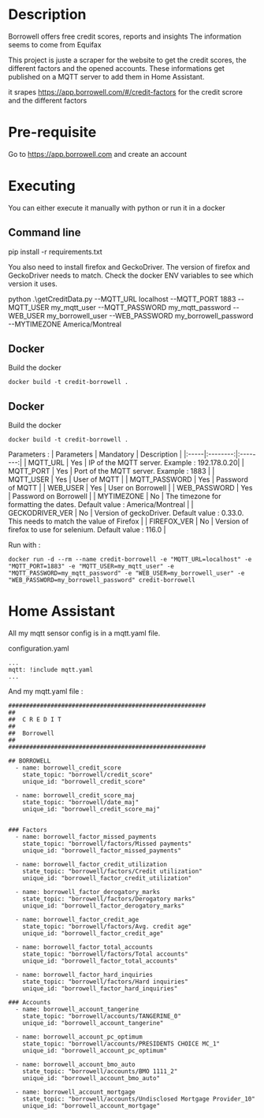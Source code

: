 # Description
Borrowell offers free credit scores, reports and insights
The information seems to come from Equifax

This project is juste a scraper for the website to get the credit scores, the different factors and the opened accounts. These informations get published on a MQTT server to add them in Home Assistant.

it srapes https://app.borrowell.com/#/credit-factors for the credit scrore and the different factors


# Pre-requisite
Go to https://app.borrowell.com and create an account


# Executing

You can either execute it manually with python or run it in a docker

## Command line
pip install -r requirements.txt

You also need to install firefox and GeckoDriver.
The version of firefox and GeckoDriver needs to match.  Check the docker ENV variables to see which version it uses.

python .\getCreditData.py --MQTT_URL localhost --MQTT_PORT 1883 --MQTT_USER my_mqtt_user --MQTT_PASSWORD my_mqtt_password --WEB_USER my_borrowell_user --WEB_PASSWORD my_borrowell_password --MYTIMEZONE America/Montreal



## Docker
Build the docker
```
docker build -t credit-borrowell .
```

## Docker
Build the docker
```
docker build -t credit-borrowell .
```

Parameters : 
| Parameters | Mandatory |  Description |
|:-----|:--------:|:--------:|
| MQTT_URL   | Yes | IP of the MQTT server.  Example : 192.178.0.20|
| MQTT_PORT   | Yes |  Port of the MQTT server.  Example : 1883  |
| MQTT_USER   | Yes | User of MQTT |
| MQTT_PASSWORD | Yes  | Password of MQTT |
| WEB_USER   | Yes | User on Borrowell |
| WEB_PASSWORD | Yes  | Password on Borrowell |
| MYTIMEZONE | No  | The timezone for formatting the dates.  Default value : America/Montreal |
| GECKODRIVER_VER | No  | Version of geckoDriver.  Default value : 0.33.0.  This needs to match the value of Firefox |
| FIREFOX_VER | No  | Version of firefox to use for selenium.  Default value : 116.0 |

Run with : 
```
docker run -d --rm --name credit-borrowell -e "MQTT_URL=localhost" -e "MQTT_PORT=1883" -e "MQTT_USER=my_mqtt_user" -e "MQTT_PASSWORD=my_mqtt_password" -e "WEB_USER=my_borrowell_user" -e "WEB_PASSWORD=my_borrowell_password" credit-borrowell
```

# Home Assistant

All my mqtt sensor config is in a mqtt.yaml file.

configuration.yaml
```
...
mqtt: !include mqtt.yaml
...
```

And my mqtt.yaml file : 
```
########################################################
##
##  C R E D I T 
##
##  Borrowell
##
########################################################

## BORROWELL
  - name: borrowell_credit_score
    state_topic: "borrowell/credit_score"
    unique_id: "borrowell_credit_score"

  - name: borrowell_credit_score_maj
    state_topic: "borrowell/date_maj"
    unique_id: "borrowell_credit_score_maj"


### Factors
  - name: borrowell_factor_missed_payments
    state_topic: "borrowell/factors/Missed payments"
    unique_id: "borrowell_factor_missed_payments"

  - name: borrowell_factor_credit_utilization
    state_topic: "borrowell/factors/Credit utilization"
    unique_id: "borrowell_factor_credit_utilization"
    
  - name: borrowell_factor_derogatory_marks
    state_topic: "borrowell/factors/Derogatory marks"
    unique_id: "borrowell_factor_derogatory_marks"

  - name: borrowell_factor_credit_age
    state_topic: "borrowell/factors/Avg. credit age"
    unique_id: "borrowell_factor_credit_age"

  - name: borrowell_factor_total_accounts
    state_topic: "borrowell/factors/Total accounts"
    unique_id: "borrowell_factor_total_accounts"

  - name: borrowell_factor_hard_inquiries
    state_topic: "borrowell/factors/Hard inquiries"
    unique_id: "borrowell_factor_hard_inquiries"

### Accounts
  - name: borrowell_account_tangerine
    state_topic: "borrowell/accounts/TANGERINE_0"
    unique_id: "borrowell_account_tangerine"

  - name: borrowell_account_pc_optimum
    state_topic: "borrowell/accounts/PRESIDENTS CHOICE MC_1"
    unique_id: "borrowell_account_pc_optimum"

  - name: borrowell_account_bmo_auto
    state_topic: "borrowell/accounts/BMO 1111_2"
    unique_id: "borrowell_account_bmo_auto"

  - name: borrowell_account_mortgage
    state_topic: "borrowell/accounts/Undisclosed Mortgage Provider_10"
    unique_id: "borrowell_account_mortgage"
